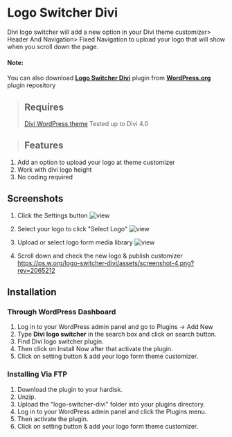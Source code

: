 # Logo Switcher Divi
Divi logo switcher will add a new option in your Divi theme customizer> Header And Navigation> Fixed Navigation to upload your logo that will show when you scroll down the page.

#### Note:

You can also download  [**Logo Switcher Divi**](https://wordpress.org/plugins/logo-switcher-divi/) plugin from [**WordPress.org**](https://wordpress.org/plugins/logo-switcher-divi/) plugin repository  

> ## Requires
> [Divi WordPress theme](https://www.elegantthemes.com/)
> Tested up to Divi 4.0

> ## Features
1. Add an option to upload your logo at theme customizer 
1. Work with divi logo height
1. No coding required

## Screenshots
 
1. Click the Settings button
![view](https://ps.w.org/logo-switcher-divi/assets/screenshot-1.png?rev=2065212)

2. Select your logo to click "Select Logo"
![view](https://ps.w.org/logo-switcher-divi/assets/screenshot-2.png?rev=2065212)

3. Upload or select logo form media library
![view](https://ps.w.org/logo-switcher-divi/assets/screenshot-3.png?rev=2065212)

4. Scroll down and check the new logo & publish customizer
https://ps.w.org/logo-switcher-divi/assets/screenshot-4.png?rev=2065212

## Installation 

### Through WordPress Dashboard

1. Log in to your WordPress admin panel and go to Plugins -> Add New
1. Type **Divi logo switcher** in the search box and click on search button.
1. Find Divi logo switcher plugin.
1. Then click on Install Now after that activate the plugin.
1. Click on setting button & add your logo form theme customizer.

### Installing Via FTP

1. Download the plugin to your hardisk.
1. Unzip.
1. Upload the "logo-switcher-divi" folder into your plugins directory.
1. Log in to your WordPress admin panel and click the Plugins menu.
1. Then activate the plugin.
1. Click on setting button & add your logo form theme customizer.

